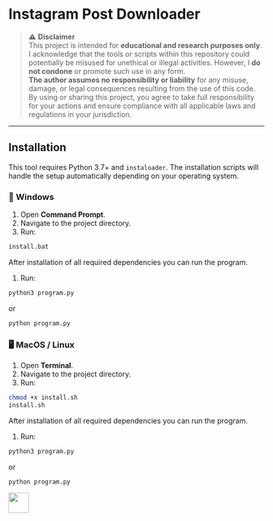 # Instagram Post Downloader

> ⚠️ **Disclaimer**  
> This project is intended for **educational and research purposes only**.  
> I acknowledge that the tools or scripts within this repository could potentially be misused for unethical or illegal activities. However, I **do not condone** or promote such use in any form.  
> **The author assumes no responsibility or liability** for any misuse, damage, or legal consequences resulting from the use of this code.  
> By using or sharing this project, you agree to take full responsibility for your actions and ensure compliance with all applicable laws and regulations in your jurisdiction.

---

## Installation

This tool requires Python 3.7+ and `instaloader`. The installation scripts will handle the setup automatically depending on your operating system.

### 🔧 Windows

1. Open **Command Prompt**.
2. Navigate to the project directory.
3. Run:

```bash
install.bat
```

After installation of all required dependencies you can run the program.

1. Run:

```bash
python3 program.py
```

or

```bash
python program.py
```

### 🖥️ MacOS / Linux

1. Open **Terminal**.
2. Navigate to the project directory.
3. Run:

```bash
chmod +x install.sh
install.sh
```

After installation of all required dependencies you can run the program.

1. Run:

```bash
python3 program.py
```

or

```bash
python program.py
```

<a href = "https://buymeacoffee.com/honoredcodes">
<p><img height ="40px" width = "auto" src = "https://cdn.buymeacoffee.com/buttons/v2/default-yellow.png"/></p>
</a>
